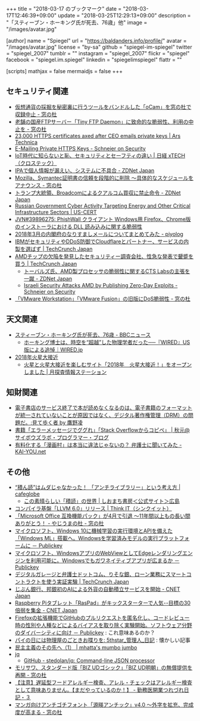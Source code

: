 +++
title = "2018-03-17 のブックマーク"
date =  "2018-03-17T12:46:39+09:00"
update = "2018-03-25T12:29:13+09:00"
description = "「スティーブン・ホーキング氏が死去、76歳」他"
image = "/images/avatar.jpg"

[author]
name      = "Spiegel"
url       = "https://baldanders.info/profile/"
avatar    = "/images/avatar.jpg"
license   = "by-sa"
github    = "spiegel-im-spiegel"
twitter   = "spiegel_2007"
tumblr    = ""
instagram = "spiegel_2007"
flickr    = "spiegel"
facebook  = "spiegel.im.spiegel"
linkedin  = "spiegelimspiegel"
flattr    = ""

[scripts]
  mathjax = false
  mermaidjs = false
+++

## セキュリティ関連

- [仮想通貨の採掘を秘密裏に行うツールをバンドルした「oCam」を窓の杜で収録中止 - 窓の杜](https://forest.watch.impress.co.jp/docs/news/1111067.html)
- [老舗の国産FTPサーバー「Tiny FTP Daemon」に致命的な脆弱性、利用の中止を - 窓の杜](https://forest.watch.impress.co.jp/docs/news/1111333.html)
- [23,000 HTTPS certificates axed after CEO emails private keys | Ars Technica](https://arstechnica.com/information-technology/2018/03/23000-https-certificates-axed-after-ceo-e-mails-private-keys/)
- [E-Mailing Private HTTPS Keys - Schneier on Security](https://www.schneier.com/blog/archives/2018/03/e-mailing_priva.html)
- [IoT時代に知らないと恥、セキュリティとセーフティの違い | 日経 xTECH（クロステック）](http://tech.nikkeibp.co.jp/atcl/nxt/column/18/00164/022600005/)
- [IPAで個人情報が漏えい、システムに不具合 - ZDNet Japan](https://japan.zdnet.com/article/35116081/)
- [Mozilla、Symantec証明書の信頼を段階的に削除 ～具体的なスケジュールをアナウンス - 窓の杜](https://forest.watch.impress.co.jp/docs/news/1111216.html)
- [トランプ大統領、Broadcomによるクアルコム買収に禁止命令 - ZDNet Japan](https://japan.zdnet.com/article/35116027/)
- [Russian Government Cyber Activity Targeting Energy and Other Critical Infrastructure Sectors | US-CERT](https://www.us-cert.gov/ncas/alerts/TA18-074A)
- [JVN#39896275: PhishWall クライアント Windows用 Firefox、Chrome版のインストーラにおける DLL 読み込みに関する脆弱性](https://jvn.jp/jp/JVN39896275/)
- [2018年3月の内閣府のなりすましメールについてまとめてみた - piyolog](http://d.hatena.ne.jp/Kango/20180314/1521059173)
- [IBMがセキュリティやDDoS防御でCloudflareとパートナー、サービスの内製を選ばず  |  TechCrunch Japan](https://techcrunch.com/2018/03/14/ibm-partners-with-cloudflare-to-launch-new-security-and-ddos-protection-features/)
- [AMDチップの欠陥を発見したセキュリティー調査会社、性急な発表で顰蹙を買う  |  TechCrunch Japan](https://techcrunch.com/2018/03/13/security-researchers-find-flaws-in-amd-chips-but-raise-eyebrows-with-rushed-disclosure/)
    - [トーバルズ氏、AMD製プロセッサの脆弱性に関するCTS Labsの主張を一蹴 - ZDNet Japan](https://japan.zdnet.com/article/35116259/)
    - [Israeli Security Attacks AMD by Publishing Zero-Day Exploits - Schneier on Security](https://www.schneier.com/blog/archives/2018/03/israeli_securit.html)
- [「VMware Workstation」「VMware Fusion」の旧版にDoS脆弱性 - 窓の杜](https://forest.watch.impress.co.jp/docs/news/1112085.html)

## 天文関連

- [スティーブン・ホーキング氏が死去、76歳 - BBCニュース](http://www.bbc.com/japanese/43395742)
    - [ホーキング博士は、時空を“超越”した物理学者だった──『WIRED』US版による追悼｜WIRED.jp](https://wired.jp/2018/03/15/stephen-hawking-passes-away/)
- [2018年火星大接近](https://mars2018.space/)
    - [火星と火星大接近を楽しむサイト「2018年　火星大接近！」をオープンしました  |   月探査情報ステーション](https://moonstation.jp/news/20180315-website-for-mars-close-approach-2018-opens)

## 知財関連

- [電子書店のサービス終了で本が読めなくなるのは、電子書籍のフォーマットが統一されていないことが原因ではなく、デジタル著作権管理（DRM）の問題だ。:見て歩く者 by 鷹野凌](http://www.wildhawkfield.com/2018/03/end-of-service-of-ebookstore-and-DRM-problem.html?m=1)
- [書籍「エラーメッセージでググれ」「Stack Overflowからコピペ」 | 秋元@サイボウズラボ・プログラマー・ブログ](http://developer.cybozu.co.jp/akky/2018/03/googling-the-error-message/)
- [有料化する「漫画村」は本当に違法じゃないの？ 弁護士に聞いてみた - KAI-YOU.net](http://kai-you.net/article/51244)

## その他

- [“積ん読”はムダじゃなかった！ 「アンチライブラリー」という考え方 | cafeglobe](https://www.cafeglobe.com/2018/03/library.html)
    - [この素晴らしい「積読」の世界 | しおまち書房＜公式サイト＞広島](https://shiomachi.com/5021)
- [コンパイラ基盤「LLVM 6.0」リリース | Think IT（シンクイット）](https://thinkit.co.jp/news/bn/13519)
- [「Microsoft Office 互換機能パック」が4月で引退 ～11年間以上もの長い間ありがとう！ - やじうまの杜 - 窓の杜](https://forest.watch.impress.co.jp/docs/serial/yajiuma/1110841.html)
- [マイクロソフト、Windows 10に機械学習の実行環境とAPIを備えた「Windows ML」搭載へ。Windowsを学習済みモデルの実行プラットフォームに － Publickey](http://www.publickey1.jp/blog/18/windows_10apiwindows_mlwindows.html)
- [マイクロソフト、WindowsアプリのWebViewとしてEdgeレンダリングエンジンを利用可能に。Windowsでもガワネイティブアプリが広まるか － Publickey](http://www.publickey1.jp/blog/18/windowswebviewedgewindows.html)
- [デジタルガレージと弁護士ドットコム、りそな銀、ローン業務にスマートコントラクトを使う実証実験  |  TechCrunch Japan](https://jp.techcrunch.com/2018/03/12/dg-bengo4-risona-try-elements/)
- [じぶん銀行、邦銀初のAIによる外貨の自動積立サービスを開始 - CNET Japan](https://japan.cnet.com/article/35115860/)
- [Raspberry Piタブレット「RasPad」がキックスターターで人気--目標の30倍弱を集金 - CNET Japan](https://japan.cnet.com/article/35115834/)
- [Firefoxの拡張機能でGitHubのプルリクエストを匿名化し、コードレビュー時の性別や人種などによるバイアスを取り除く実験開始。ソフトウェア分野のダイバーシティに向け － Publickey](http://www.publickey1.jp/blog/18/firefoxgithub.html) : これ意味あるのか？
- [パイの日には物理屋のごときお喋りを: 5thstar_管理人_日記](http://5thstar.air-nifty.com/blog/2008/03/post_e243.html) : 懐かしい記事
- [民主主義のその先へ（1） | mhatta's mumbo jumbo](http://www.mhatta.org/wp/blog/2018/03/15/beyond-democracy-1/)
- [jq](https://stedolan.github.io/jq/)
    - [GitHub - stedolan/jq: Command-line JSON processor](https://github.com/stedolan/jq)
- [モリサワ、スタンダード版「BIZ UDゴシック」「BIZ UD明朝」の無償提供を再開 - 窓の杜](https://forest.watch.impress.co.jp/docs/news/1111856.html)
- [【注意】遅延型フードアレルギー検査、アレル・チェックはアレルギー検査として意味ありません。【まだやっているのか！】 - 勤務医開業つれづれ日記・３](http://kaigyou-turezure.hatenablog.jp/entry/2018/03/14/092135)
- [マンガ向けアンチゴチフォント「源暎アンチック」v4.0 ～外字を拡充、完成度が高まる - 窓の杜](https://forest.watch.impress.co.jp/docs/news/1111761.html)
